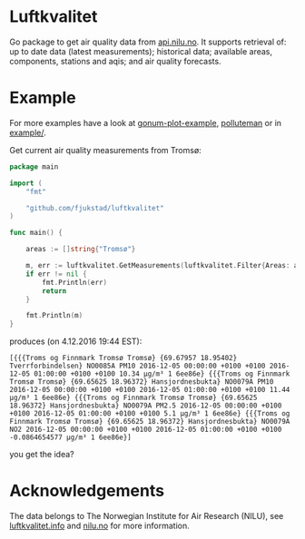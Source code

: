 # Luftkvalitet
Go package to get air quality data from [api.nilu.no](https://api.nilu.no/docs/). 
It supports retrieval of: up to date data (latest measurements); historical data; 
available areas, components, stations and aqis; and air quality forecasts. 


# Example
For more examples have a look at [gonum-plot-example](https://github.com/fjukstad/gonum-plot-example),
[polluteman](https://github.com/fjukstad/polluteman) or in [example/](example).

Get current air quality measurements from Tromsø: 

```go
package main

import (
	"fmt"

	"github.com/fjukstad/luftkvalitet"
)

func main() {

	areas := []string{"Tromsø"}

	m, err := luftkvalitet.GetMeasurements(luftkvalitet.Filter{Areas: areas})
	if err != nil {
		fmt.Println(err)
		return
	}

	fmt.Println(m)
}
```

produces (on 4.12.2016 19:44 EST): 

```
[{{{Troms og Finnmark Tromsø Tromsø} {69.67957 18.95402} Tverrforbindelsen} NO0085A PM10 2016-12-05 00:00:00 +0100 +0100 2016-12-05 01:00:00 +0100 +0100 10.34 µg/m³ 1 6ee86e} {{{Troms og Finnmark Tromsø Tromsø} {69.65625 18.96372} Hansjordnesbukta} NO0079A PM10 2016-12-05 00:00:00 +0100 +0100 2016-12-05 01:00:00 +0100 +0100 11.44 µg/m³ 1 6ee86e} {{{Troms og Finnmark Tromsø Tromsø} {69.65625 18.96372} Hansjordnesbukta} NO0079A PM2.5 2016-12-05 00:00:00 +0100 +0100 2016-12-05 01:00:00 +0100 +0100 5.1 µg/m³ 1 6ee86e} {{{Troms og Finnmark Tromsø Tromsø} {69.65625 18.96372} Hansjordnesbukta} NO0079A NO2 2016-12-05 00:00:00 +0100 +0100 2016-12-05 01:00:00 +0100 +0100 -0.0864654577 µg/m³ 1 6ee86e}]
```

you get the idea? 


# Acknowledgements
The data belongs to The Norwegian Institute for Air Research (NILU), see
[luftkvalitet.info](http://www.luftkvalitet.info) and
[nilu.no](http://www.nilu.no) for more information.  
